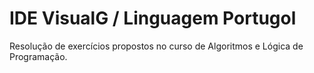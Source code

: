 # IDE VisualG / Linguagem Portugol
Resolução de exercícios propostos no curso de Algoritmos e Lógica de Programação.
